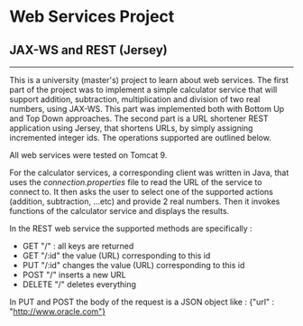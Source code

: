 # Web Services Project

## JAX-WS and REST (Jersey)

---

This is a university (master's) project to learn about web services. The first part of the project was to implement a simple calculator service that will support addition, subtraction, multiplication and division of two real numbers, using JAX-WS. This part was implemented both with Bottom Up and Top Down approaches. The second part is a URL shortener REST application using Jersey, that shortens URLs, by simply assigning incremented integer ids. The operations supported are outlined below.

All web services were tested on Tomcat 9. 

For the calculator services, a corresponding client was written in Java, that uses the *connection.properties* file to read the URL of the service to connect to. It then asks the user to select one of the supported actions (addition, subtraction, ...etc) and provide 2 real numbers. Then it invokes functions of the calculator service and displays the results.

In the REST web service the supported methods are specifically :

* GET "/" : all keys are returned
* GET "/:id" the value (URL) corresponding to this id
* PUT "/:id" changes the value (URL) corresponding to this id
* POST "/" inserts a new URL
* DELETE "/" deletes everything

In PUT and POST the body of the request is a JSON object like : {"url" : "http://www.oracle.com"}
